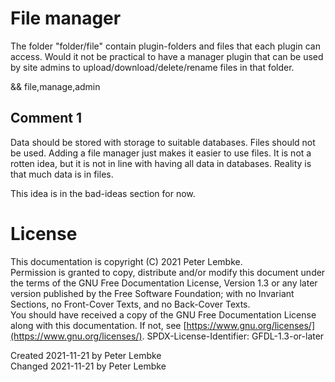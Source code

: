 # File manager
The folder "folder/file" contain plugin-folders and files that each plugin can access.
Would it not be practical to have a manager plugin that can be used by site admins to upload/download/delete/rename files in that folder.

&& file,manage,admin

## Comment 1
Data should be stored with storage to suitable databases.
Files should not be used. Adding a file manager just makes it easier to use files.
It is not a rotten idea, but it is not in line with having all data in databases.
Reality is that much data is in files.

This idea is in the bad-ideas section for now.

# License
This documentation is copyright (C) 2021 Peter Lembke.  
Permission is granted to copy, distribute and/or modify this document under the terms of the GNU Free Documentation License, Version 1.3 or any later version published by the Free Software Foundation; with no Invariant Sections, no Front-Cover Texts, and no Back-Cover Texts.  
You should have received a copy of the GNU Free Documentation License along with this documentation. If not, see [https://www.gnu.org/licenses/](https://www.gnu.org/licenses/).  SPDX-License-Identifier: GFDL-1.3-or-later

Created 2021-11-21 by Peter Lembke  
Changed 2021-11-21 by Peter Lembke  
